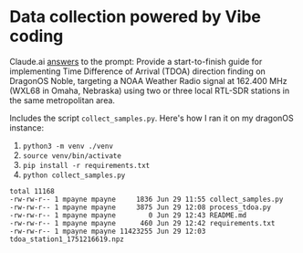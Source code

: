 # Data collection powered by Vibe coding 

Claude.ai [answers](https://claude.ai/chat/95272d44-fe82-42d9-b211-f742d8231157) to the prompt: 
  Provide a start-to-finish guide for implementing Time Difference of Arrival (TDOA) direction finding on DragonOS Noble, targeting a NOAA Weather Radio signal at 162.400 MHz (WXL68 in Omaha, Nebraska) using two or three local RTL-SDR stations in the same metropolitan area.

Includes the script `collect_samples.py`.  Here's how I ran it on my dragonOS instance:

1. `python3 -m venv ./venv`
2. `source venv/bin/activate`
3. `pip install -r requirements.txt`
4. `python collect_samples.py`


```
total 11168
-rw-rw-r-- 1 mpayne mpayne     1836 Jun 29 11:55 collect_samples.py
-rw-rw-r-- 1 mpayne mpayne     3875 Jun 29 12:08 process_tdoa.py
-rw-rw-r-- 1 mpayne mpayne        0 Jun 29 12:43 README.md
-rw-rw-r-- 1 mpayne mpayne      460 Jun 29 12:42 requirements.txt
-rw-rw-r-- 1 mpayne mpayne 11423255 Jun 29 12:03 tdoa_station1_1751216619.npz
```
